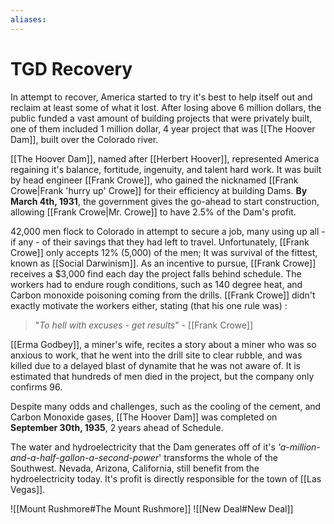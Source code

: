 ```yaml
---
aliases: 
---
```

# TGD Recovery
In attempt to recover, America started to try it's best to help itself out and reclaim at least some of what it lost. After losing above 6 million dollars, the public funded a vast amount of building projects that were privately built, one of them included 1 million dollar, 4 year project that was [[The Hoover Dam]], built over the Colorado river.

[[The Hoover Dam]], named after [[Herbert Hoover]], represented America regaining it's balance, fortitude, ingenuity, and talent hard work. It was built by head engineer [[Frank Crowe]], who gained the nicknamed [[Frank Crowe|Frank 'hurry up' Crowe]] for their efficiency at building Dams. **By March 4th, 1931**, the government gives the go-ahead to start construction, allowing [[Frank Crowe|Mr. Crowe]] to have 2.5% of the Dam's profit. 

42,000 men flock to Colorado in attempt to secure a job, many using up all - if any - of their savings that they had left to travel. Unfortunately, [[Frank Crowe]] only accepts 12% (5,000) of the men; It was survival of the fittest, known as [[Social Darwinism]]. As an incentive to pursue, [[Frank Crowe]] receives a $3,000 find each day the project falls behind schedule. The workers had to endure rough conditions, such as 140 degree heat, and Carbon monoxide poisoning coming from the drills. [[Frank Crowe]] didn't exactly motivate the workers either, stating (that his one rule was) :

>"*To hell with excuses - get results*" - [[Frank Crowe]]

[[Erma Godbey]], a miner's wife, recites a story about a miner who was so anxious to work, that he went into the drill site to clear rubble, and was killed due to a delayed blast of dynamite that he was not aware of. It is estimated that hundreds of men died in the project, but the company only confirms 96.

Despite many odds and challenges, such as the cooling of the cement, and Carbon Monoxide gases, [[The Hoover Dam]] was completed on **September 30th, 1935**, 2 years ahead of Schedule.

The water and hydroelectricity that the Dam generates off of it's *'a-million-and-a-half-gallon-a-second-power*' transforms the whole of the Southwest. Nevada, Arizona, California, still benefit from the hydroelectricity today. It's profit is directly responsible for the town of [[Las Vegas]].

![[Mount Rushmore#The Mount Rushmore]]
![[New Deal#New Deal]]